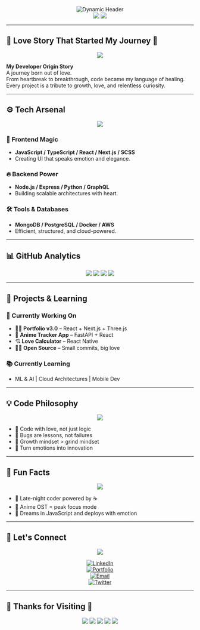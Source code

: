 <div align="center">

  <img src="https://readme-typing-svg.herokuapp.com?font=Fira+Code&size=35&duration=2000&pause=500&color=FF69B4&center=true&vCenter=true&multiline=true&width=800&height=120&lines=🌸+KANISHMADHAV+WIZARD+🌸;フルスタック開発者;Full-Stack+Developer+✨" alt="Dynamic Header" />
  
  <br />
  
  <img src="https://img.shields.io/badge/Status-Coding%20with%20Love-ff69b4?style=for-the-badge&logo=heart&logoColor=white" />
  <img src="https://img.shields.io/badge/Available%20for-Collaboration-c44569?style=for-the-badge&logo=handshake&logoColor=white" />

</div>

---

## 🌸 Love Story That Started My Journey 💖

<div align="center">

<img src="https://readme-typing-svg.herokuapp.com?font=Courier+New&size=18&duration=4000&pause=2000&color=FF6B9D&center=true&vCenter=true&width=700&lines=Every+line+of+code+carries+a+memory+%F0%9F%92%96;Love+taught+me+to+never+stop+learning+%F0%9F%8C%B8;Transforming+heartbreak+into+breakthrough+%E2%9C%A8;Building+dreams+one+commit+at+a+time+%F0%9F%9A%80;Code+is+poetry%2C+bugs+are+lessons+%F0%9F%8C%9F" />

</div>

**My Developer Origin Story**  
A journey born out of love.  
From heartbreak to breakthrough, code became my language of healing.  
Every project is a tribute to growth, love, and relentless curiosity.

---

## ⚙️ Tech Arsenal

<div align="center">

<img src="https://skillicons.dev/icons?i=js,ts,react,nextjs,nodejs,python,docker,aws,mongodb,postgresql,git,vscode&theme=dark" />

</div>

### 🎨 Frontend Magic
- **JavaScript / TypeScript / React / Next.js / SCSS**
- Creating UI that speaks emotion and elegance.

### 🔥 Backend Power
- **Node.js / Express / Python / GraphQL**
- Building scalable architectures with heart.

### 🛠️ Tools & Databases
- **MongoDB / PostgreSQL / Docker / AWS**
- Efficient, structured, and cloud-powered.

---

## 📊 GitHub Analytics

<div align="center">

  <img src="https://github-readme-stats.vercel.app/api?username=kanishmadhav-wizard&show_icons=true&theme=radical&hide_border=true&bg_color=0d1117,ff6b9d,c44569&title_color=ffffff&text_color=ffffff&icon_color=ff69b4&count_private=true&include_all_commits=true" />

  <img src="https://github-readme-streak-stats.herokuapp.com/?user=kanishmadhav-wizard&theme=radical&hide_border=true&background=0d1117,ff6b9d,c44569&ring=ff69b4&fire=ffffff&currStreakLabel=ffffff" />

  <img src="https://github-readme-stats.vercel.app/api/top-langs/?username=kanishmadhav-wizard&layout=compact&theme=radical&hide_border=true&bg_color=0d1117,6c5ce7,ff6b9d&title_color=ffffff&text_color=ffffff" />

  <img src="https://github-readme-activity-graph.vercel.app/graph?username=kanishmadhav-wizard&theme=redical&hide_border=true&bg_color=0d1117&color=ff69b4&line=c44569&point=ffffff&area=true&area_color=ff6b9d" />

</div>

---

## 🌟 Projects & Learning

### 🚧 Currently Working On
- 🧙‍♂️ **Portfolio v3.0** – React + Next.js + Three.js  
- 📱 **Anime Tracker App** – FastAPI + React  
- 💘 **Love Calculator** – React Native  
- 🧑‍💻 **Open Source** – Small commits, big love

### 📚 Currently Learning
- ML & AI | Cloud Architectures | Mobile Dev

---

## 💡 Code Philosophy

<div align="center">

<img src="https://readme-typing-svg.herokuapp.com?font=Courier+New&size=20&duration=3000&pause=1000&color=FF69B4&center=true&vCenter=true&width=800&lines=const+love+%3D+%27motivation%27%3B;while(heart.beats())%7B+code()%3B+%7D;function+life()%7B+return+growth%3B+%7D;Every+bug+%3D%3D%3D+new+lesson%3B;Dreams%2B%2B%3B+%2F%2F+Never+stop+dreaming" />

</div>

- 💖 Code with love, not just logic  
- 🌱 Bugs are lessons, not failures  
- 🚀 Growth mindset > grind mindset  
- 🌸 Turn emotions into innovation

---

## 🎨 Fun Facts

<div align="center">

<img src="https://readme-typing-svg.herokuapp.com?font=Fira+Code&size=18&duration=2500&pause=1000&color=C44569&center=true&vCenter=true&width=600&lines=%E2%98%95+Coffee+enthusiast+%26+night+owl;%F0%9F%8E%B5+Anime+OST+while+coding;%F0%9F%8C%B8+Believes+in+coding+with+emotion;%F0%9F%92%A1+Always+learning+something+new;%F0%9F%9A%80+Dreams+in+algorithms" />

</div>

- 🌙 Late-night coder powered by ☕  
- 🎵 Anime OST = peak focus mode  
- 💫 Dreams in JavaScript and deploys with emotion

---

## 🤝 Let's Connect

<div align="center">

<img src="https://readme-typing-svg.herokuapp.com?font=Fira+Code&size=24&duration=2500&pause=1000&color=C44569&center=true&vCenter=true&width=600&lines=Let's+build+something+amazing+%F0%9F%9A%80;DM+your+craziest+idea+%F0%9F%92%A1;Coffee+chat%3F+I'm+always+in+%E2%98%95;Collaboration+%3D+Creation+magic" />

[![LinkedIn](https://img.shields.io/badge/LinkedIn-0077B5?style=for-the-badge&logo=linkedin&logoColor=white&color=ff6b9d)](https://linkedin.com/in/kanishmadhav)  
[![Portfolio](https://img.shields.io/badge/Portfolio-c44569?style=for-the-badge&logo=firefox&logoColor=white)](https://kanishmadhav.dev)  
[![Email](https://img.shields.io/badge/Email-6c5ce7?style=for-the-badge&logo=gmail&logoColor=white)](mailto:your.email@example.com)  
[![Twitter](https://img.shields.io/badge/Twitter-ff69b4?style=for-the-badge&logo=twitter&logoColor=white)](https://twitter.com/kanishmadhav)

</div>

---

## 🌸 Thanks for Visiting 🌸

<div align="center">

<img src="https://readme-typing-svg.herokuapp.com?font=Courier+New&size=18&duration=4000&pause=2000&color=FF69B4&center=true&vCenter=true&width=700&lines=🌸+Thanks+for+visiting+my+digital+garden+🌸;✨+Every+star+fuels+my+code+✨;💖+Let's+code+the+future+together+💖;🚀+Dream+→+Code+→+Reality+🚀" />

<img src="https://img.shields.io/badge/Made%20with-💖%20%26%20%E2%98%95-ff69b4?style=for-the-badge" />
<img src="https://img.shields.io/badge/Powered%20by-Anime%20%26%20Dreams-c44569?style=for-the-badge" />
<img src="https://komarev.com/ghpvc/?username=kanishmadhav-wizard&color=ff69b4&style=for-the-badge&label=Profile+Views" />
<img src="https://img.shields.io/github/followers/kanishmadhav-wizard?label=GitHub%20Followers&style=for-the-badge&color=ff69b4&labelColor=c44569&logo=github" />

</div>
